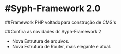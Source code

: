 #Syph-Framework 2.0
 ==============
 
 ##Framework PHP voltado para construção de CMS's
 
 ##Confira as novidades do Syph-Framework 2
 * Nova Estrutura de arquivos.
 * Nova Estrutura de Router, mais elegante e atual.